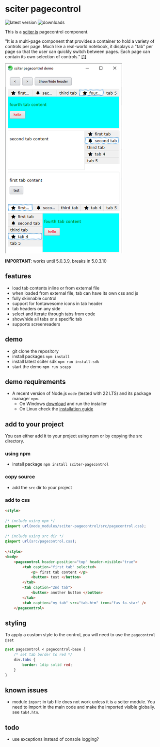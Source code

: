 # sciter pagecontrol

![latest version](https://img.shields.io/npm/v/sciter-pagecontrol.svg)
![downloads](https://img.shields.io/npm/dy/sciter-pagecontrol.svg)

This is a [sciter.js](https://sciter.com/) pagecontrol component.

"It is a multi-page component that provides a container to hold a variety of controls per page. Much like a real-world notebook, it displays a "tab" per page so that the user can quickly switch between pages. Each page can contain its own selection of controls." [[1]](https://wiki.freepascal.org/TPageControl)

![sciter pagecontrol screenshot](https://github.com/8ctopus/sciter-pagecontrol/raw/master/screenshot.png)

**IMPORTANT**: works until 5.0.3.9, breaks in 5.0.3.10

## features

- load tab contents inline or from external file
- when loaded from external file, tab can have its own css and js
- fully skinnable control
- support for fontawesome icons in tab header
- tab headers on any side
- select and iterate through tabs from code
- show/hide all tabs or a specific tab
- supports screenreaders

## demo

- git clone the repository
- install packages `npm install`
- install latest sciter sdk `npm run install-sdk`
- start the demo `npm run scapp`

## demo requirements

- A recent version of Node.js `node` (tested with 22 LTS) and its package manager `npm`.
    - On Windows [download](https://nodejs.dev/download/) and run the installer
    - On Linux check the [installation guide](https://www.digitalocean.com/community/tutorials/how-to-install-node-js-on-ubuntu-20-04#option-2-%E2%80%94-installing-node-js-with-apt-using-a-nodesource-ppa)

## add to your project

You can either add it to your project using npm or by copying the src directory.

### using npm

- install package `npm install sciter-pagecontrol`

### copy source

- add the `src` dir to your project

### add to css

```html
<style>

/* include using npm */
@import url(node_modules/sciter-pagecontrol/src/pagecontrol.css);

/* include using src dir */
@import url(src/pagecontrol.css);

</style>
<body>
    <pagecontrol header-position="top" header-visible="true">
        <tab caption="first tab" selected>
            <p> first tab content </p>
            <button> test </button>
        </tab>
        <tab caption="2nd tab">
            <button> another button </button>
        </tab>
        <tab caption="my tab" src="tab.htm" icon="fas fa-star" />
    </pagecontrol>
```

## styling

To apply a custom style to the control, you will need to use the `pagecontrol` `@set`

```css
@set pagecontrol < pagecontrol-base {
    /* set tab border to red */
    div.tabs {
        border: 1dip solid red;
    }
}
```

## known issues

- module `import` in tab file does not work unless it is a sciter module. You need to import in the main code and make the imported visible globally. see `tab4.htm`.

## todo

- use exceptions instead of console logging?
